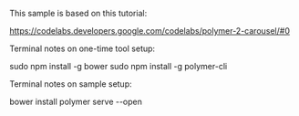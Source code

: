 This sample is based on this tutorial:

https://codelabs.developers.google.com/codelabs/polymer-2-carousel/#0

Terminal notes on one-time tool setup:

sudo npm install -g bower
sudo npm install -g polymer-cli

Terminal notes on sample setup:

bower install
polymer serve --open

